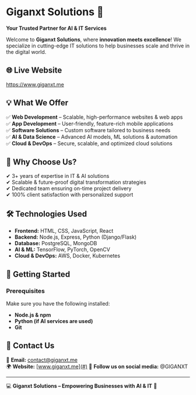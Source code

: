 # Giganxt Solutions 🚀

**Your Trusted Partner for AI & IT Services**

Welcome to **Giganxt Solutions**, where **innovation meets excellence**! We specialize in cutting-edge IT solutions to help businesses scale and thrive in the digital world.

## 🌐 Live Website
https://www.giganxt.me

## 💡 What We Offer

✅ **Web Development** – Scalable, high-performance websites & web apps  
✅ **App Development** – User-friendly, feature-rich mobile applications  
✅ **Software Solutions** – Custom software tailored to business needs  
✅ **AI & Data Science** – Advanced AI models, ML solutions & automation  
✅ **Cloud & DevOps** – Secure, scalable, and optimized cloud solutions  

## 🚀 Why Choose Us?

✔ 3+ years of expertise in IT & AI solutions  
✔ Scalable & future-proof digital transformation strategies  
✔ Dedicated team ensuring on-time project delivery  
✔ 100% client satisfaction with personalized support  

## 🛠️ Technologies Used
- **Frontend:** HTML, CSS, JavaScript, React
- **Backend:** Node.js, Express, Python (Django/Flask)
- **Database:** PostgreSQL, MongoDB
- **AI & ML:** TensorFlow, PyTorch, OpenCV
- **Cloud & DevOps:** AWS, Docker, Kubernetes

## 🚀 Getting Started

### Prerequisites
Make sure you have the following installed:
- **Node.js & npm**
- **Python (if AI services are used)**
- **Git**



## 📩 Contact Us
📧 **Email:** contact@giganxt.me  
🌍 **Website:** [www.giganxt.me](#) 
📱 **Follow us on social media:** @GIGANXT  

---
💻 **Giganxt Solutions – Empowering Businesses with AI & IT** 🚀
